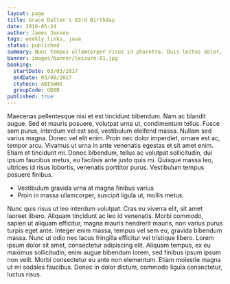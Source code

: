 ```yaml
---
layout: page
title: Grace Dalton's 83rd Birthday
date: 2016-05-24
author: James Jensen
tags: weekly links, java
status: published
summary: Nunc tempus ullamcorper risus in pharetra. Duis lectus dolor, interdum.
banner: images/banner/leisure-01.jpg
booking:
  startDate: 03/03/2017
  endDate: 03/08/2017
  ctyhocn: ABISWHX
  groupCode: GD8B
published: true
---
```

Maecenas pellentesque nisi et est tincidunt bibendum. Nam ac blandit augue. Sed et mauris posuere, volutpat urna ut, condimentum tellus. Fusce sem purus, interdum vel est sed, vestibulum eleifend massa. Nullam sed varius magna. Donec vel elit enim. Proin nec dolor imperdiet, ornare est ac, tempor arcu. Vivamus ut urna in ante venenatis egestas et sit amet enim. Etiam et tincidunt mi. Donec bibendum, tellus ac volutpat sollicitudin, dui ipsum faucibus metus, eu facilisis ante justo quis mi. Quisque massa leo, ultrices id risus lobortis, venenatis porttitor purus. Vestibulum tempus posuere finibus.

* Vestibulum gravida urna at magna finibus varius
* Proin in massa ullamcorper, suscipit ligula ut, mollis metus.

Nunc quis risus ut leo interdum volutpat. Cras eu viverra elit, sit amet laoreet libero. Aliquam tincidunt ac leo id venenatis. Morbi commodo, sapien ut aliquam efficitur, magna mauris hendrerit mauris, non varius purus turpis eget ante. Integer enim massa, tempus vel sem eu, gravida bibendum massa. Nunc ut odio nec lacus fringilla efficitur vel tristique libero. Lorem ipsum dolor sit amet, consectetur adipiscing elit. Aliquam tempus, ex eu maximus sollicitudin, enim augue bibendum lorem, sed finibus ipsum ipsum non velit. Morbi consectetur eu ante non elementum. Etiam molestie magna ut mi sodales faucibus. Donec in dolor dictum, commodo ligula consectetur, luctus risus.
